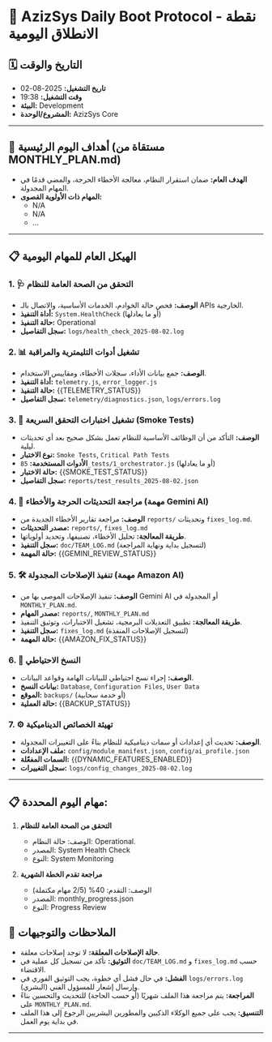 # 🚀 AzizSys Daily Boot Protocol - نقطة الانطلاق اليومية

## 🗓️ التاريخ والوقت
- **تاريخ التشغيل:** 2025-08-02
- **وقت التشغيل:** 19:38
- **البيئة:** Development
- **المشروع/الوحدة:** AzizSys Core

---

## 🎯 أهداف اليوم الرئيسية (مستقاة من MONTHLY_PLAN.md)
- **الهدف العام:** ضمان استقرار النظام، معالجة الأخطاء الحرجة، والمضي قدمًا في المهام المجدولة.
- **المهام ذات الأولوية القصوى:**
    - N/A
    - N/A
    - ...

---

## 📋 الهيكل العام للمهام اليومية

### 1. 🩺 التحقق من الصحة العامة للنظام
- **الوصف:** فحص حالة الخوادم، الخدمات الأساسية، والاتصال بالـ APIs الخارجية.
- **أداة التنفيذ:** `System.HealthCheck` (أو ما يعادلها)
- **حالة التنفيذ:** Operational
- **سجل التفاصيل:** `logs/health_check_2025-08-02.log`

### 2. 📊 تشغيل أدوات التليمترية والمراقبة
- **الوصف:** جمع بيانات الأداء، سجلات الأخطاء، ومقاييس الاستخدام.
- **أداة التنفيذ:** `telemetry.js`, `error_logger.js`
- **حالة التنفيذ:** {{TELEMETRY_STATUS}}
- **سجل التفاصيل:** `telemetry/diagnostics.json`, `logs/errors.log`

### 3. 🧪 تشغيل اختبارات التحقق السريعة (Smoke Tests)
- **الوصف:** التأكد من أن الوظائف الأساسية للنظام تعمل بشكل صحيح بعد أي تحديثات ليلية.
- **نوع الاختبار:** `Smoke Tests`, `Critical Path Tests`
- **الأدوات المستخدمة:** `85_tests/1_orchestrator.js` (أو ما يعادلها)
- **حالة الاختبار:** {{SMOKE_TEST_STATUS}}
- **سجل التفاصيل:** `reports/test_results_2025-08-02.json`

### 4. 🚨 مراجعة التحديثات الحرجة والأخطاء (مهمة Gemini AI)
- **الوصف:** مراجعة تقارير الأخطاء الجديدة من `reports/` وتحديثات `fixes_log.md`.
- **مصدر التحديثات:** `reports/`, `fixes_log.md`
- **طريقة المعالجة:** تحليل الأخطاء، تصنيفها، وتحديد أولوياتها.
- **سجل التنفيذ:** `doc/TEAM_LOG.md` (لتسجيل بداية ونهاية المراجعة)
- **حالة المهمة:** {{GEMINI_REVIEW_STATUS}}

### 5. 🛠️ تنفيذ الإصلاحات المجدولة (مهمة Amazon AI)
- **الوصف:** تنفيذ الإصلاحات الموصى بها من Gemini AI أو المجدولة في `MONTHLY_PLAN.md`.
- **مصدر المهام:** `reports/`, `MONTHLY_PLAN.md`
- **طريقة المعالجة:** تطبيق التعديلات البرمجية، تشغيل الاختبارات، وتوثيق التنفيذ.
- **سجل التنفيذ:** `fixes_log.md` (لتسجيل الإصلاحات المنفذة)
- **حالة المهمة:** {{AMAZON_FIX_STATUS}}

### 6. 💾 النسخ الاحتياطي
- **الوصف:** إجراء نسخ احتياطي للبيانات الهامة وقواعد البيانات.
- **بيانات النسخ:** `Database`, `Configuration Files`, `User Data`
- **الموقع:** `backups/` (أو خدمة سحابية)
- **حالة العملية:** {{BACKUP_STATUS}}

### 7. ⚙️ تهيئة الخصائص الديناميكية
- **الوصف:** تحديث أي إعدادات أو سمات ديناميكية للنظام بناءً على التغييرات المجدولة.
- **ملف الإعدادات:** `config/module_manifest.json`, `config/ai_profile.json`
- **السمات المفعّلة:** {{DYNAMIC_FEATURES_ENABLED}}
- **سجل التغييرات:** `logs/config_changes_2025-08-02.log`

---


## 📋 مهام اليوم المحددة:

1. **التحقق من الصحة العامة للنظام**
   - الوصف: حالة النظام: Operational. 
   - المصدر: System Health Check
   - النوع: System Monitoring

2. **مراجعة تقدم الخطة الشهرية**
   - الوصف: التقدم: 40% (2/5 مهام مكتملة)
   - المصدر: monthly_progress.json
   - النوع: Progress Review


## 📝 الملاحظات والتوجيهات
- **حالة الإصلاحات المعلقة:** لا توجد إصلاحات معلقة.
- **التوثيق:** تأكد من تسجيل كل عملية في `doc/TEAM_LOG.md` و `fixes_log.md` حسب الاقتضاء.
- **الفشل:** في حال فشل أي خطوة، يجب التوثيق الفوري في `logs/errors.log` وإرسال إشعار للمسؤول الفني (البشري).
- **المراجعة:** يتم مراجعة هذا الملف شهريًا (أو حسب الحاجة) للتحديث والتحسين بناءً على `MONTHLY_PLAN.md`.
- **التنسيق:** يجب على جميع الوكلاء الذكيين والمطورين البشريين الرجوع إلى هذا الملف في بداية يوم العمل.

---
